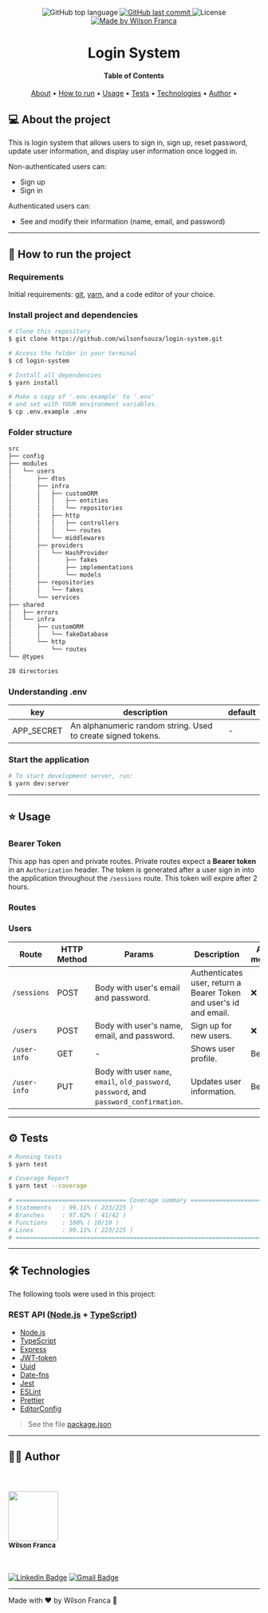 <p align="center">
  <img alt="GitHub top language" src="https://img.shields.io/github/languages/top/wilsonfsouza/login-system">
  <a href="https://github.com/wilsonfsouza/login-system/commits/master">
    <img alt="GitHub last commit" src="https://img.shields.io/github/last-commit/wilsonfsouza/login-system">
  </a>

   <img alt="License" src="https://img.shields.io/badge/license-MIT-%23F26C6C">


  <a href="https://www.linkedin.com/in/wilsonfsouza/">
    <img alt="Made by Wilson Franca" src="https://img.shields.io/badge/made%20by-Wilson%20Franca-%230AA186">
  </a>
</p>

<h1 align="center">
    Login System
</h1>

<h4 align="center">
Table of Contents
</h4>

<p align="center">
 <a href="#-about-the-project">About</a> •
 <a href="#-how-to-run-the-project">How to run</a> •
 <a href="#-usage">Usage</a> •
 <a href="#-tests">Tests</a> •
 <a href="#-technologies">Technologies</a> •
 <a href="#-author">Author</a> •
</p>


## 💻 About the project

This is login system that allows users to sign in, sign up, reset password, update user information, and display user information once logged in.

Non-authenticated users can:
- Sign up
- Sign in

Authenticated users can:
- See and modify their information (name, email, and password)

---

## 🚀 [](https://github.com/wilsonfsouza/login-system#how-to-run-the-project)How to run the project

### **Requirements**

Initial requirements:
[git](https://git-scm.com), [yarn](https://yarnpkg.com/), and a code editor of your choice.

### **Install project and dependencies**

```bash
# Clone this repository
$ git clone https://github.com/wilsonfsouza/login-system.git

# Access the folder in your terminal
$ cd login-system

# Install all dependencies
$ yarn install

# Make a copy of '.env.example' to '.env'
# and set with YOUR environment variables.
$ cp .env.example .env
```

### Folder structure

```bash
src
├── config
├── modules
│   └── users
│       ├── dtos
│       ├── infra
│       │   ├── customORM
│       │   │   ├── entities
│       │   │   └── repositories
│       │   ├── http
│       │   │   ├── controllers
│       │   │   └── routes
│       │   └── middlewares
│       ├── providers
│       │   └── HashProvider
│       │       ├── fakes
│       │       ├── implementations
│       │       └── models
│       ├── repositories
│       │   └── fakes
│       └── services
├── shared
│   ├── errors
│   └── infra
│       ├── customORM
│       │   └── fakeDatabase
│       └── http
│           └── routes
└── @types

28 directories
```

### Understanding .env

|key|description|default
|---|---|---
|APP_SECRET|An alphanumeric random string. Used to create signed tokens.| -


### Start the application
```bash
# To start development server, run:
$ yarn dev:server
```

---

## ⭐ Usage
### **Bearer Token**
This app has open and private routes. Private routes expect a **Bearer token** in an `Authorization` header. The token is generated after a user sign in into the application throughout the `/sessions` route. This token will expire after 2 hours.

### **Routes**

### Users
|Route|HTTP Method|Params|Description|Auth method
|---|---|---|---|---
|`/sessions`|POST|Body with user's email and password.|Authenticates user, return a Bearer Token and user's id and email.| ❌
|`/users`|POST|Body with user's name, email, and password.|Sign up for new users. | ❌
|`/user-info`|GET| - |Shows user profile.|Bearer
|`/user-info`|PUT|Body with user `name`, `email`, `old_password`, `password`, and `password_confirmation`.|Updates user information.|Bearer

---

## ⚙️ Tests
```bash
# Running tests
$ yarn test

# Coverage Report
$ yarn test --coverage

# =============================== Coverage summary ===============================
# Statements   : 99.11% ( 223/225 )
# Branches     : 97.62% ( 41/42 )
# Functions    : 100% ( 10/10 )
# Lines        : 99.11% ( 223/225 )
# ================================================================================
```
---

## 🛠 Technologies

The following tools were used in this project:

### **REST  API**  ([Node.js](https://nodejs.org/en/)  +  [TypeScript](https://www.typescriptlang.org/))

- [Node.js](https://nodejs.org/en/)
- [TypeScript](https://www.typescriptlang.org/)
- [Express](https://expressjs.com/pt-br/)
- [JWT-token](https://jwt.io/)
- [Uuid](https://www.npmjs.com/package/uuid)
- [Date-fns](https://date-fns.org/)
- [Jest](https://jestjs.io/)
- [ESLint](https://eslint.org/)
- [Prettier](https://prettier.io/)
- [EditorConfig](https://editorconfig.org/)

> See the file  [package.json](https://github.com/wilsonfsouza/login-system/blob/main/package.json)

---

## 👨‍💻 Author

<br/>
<h3>
 <img  src="https://avatars0.githubusercontent.com/u/21347383?s=460&u=fdb399c92e369762d45d6495cbd2e87eef9e4d65&v=4" width="100px" alt=""/>
 <br />
 <sub>Wilson Franca</sub></h3>
 <br />

[![Linkedin Badge](https://img.shields.io/badge/-Wilson-blue?style=flat-square&logo=Linkedin&logoColor=white&link=https://www.linkedin.com/in/wilsonfsouza/)](https://www.linkedin.com/in/wilsonfsouza/)
[![Gmail Badge](https://img.shields.io/badge/-wilson.franca.92@gmail.com-c14438?style=flat-square&logo=Gmail&logoColor=white&link=mailto:wilson.franca.92@gmail.com)](mailto:wilson.franca.92@gmail.com)

---

Made with ❤️ by Wilson Franca 👋

